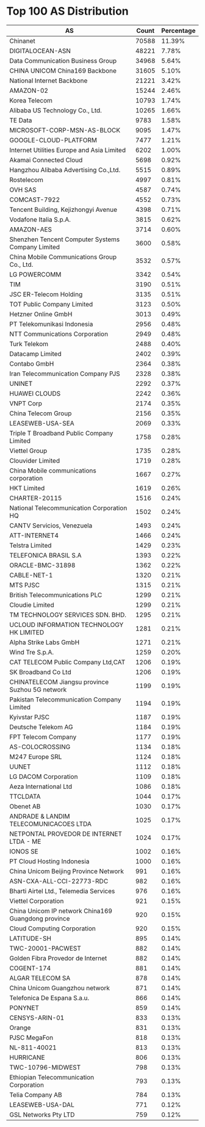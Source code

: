 # Top 100 AS Distribution
| AS | Count | Percentage |
|----|----|----|
| Chinanet | 70588 | 11.39% |
| DIGITALOCEAN-ASN | 48221 | 7.78% |
| Data Communication Business Group | 34968 | 5.64% |
| CHINA UNICOM China169 Backbone | 31605 | 5.10% |
| National Internet Backbone | 21221 | 3.42% |
| AMAZON-02 | 15244 | 2.46% |
| Korea Telecom | 10793 | 1.74% |
| Alibaba US Technology Co., Ltd. | 10265 | 1.66% |
| TE Data | 9783 | 1.58% |
| MICROSOFT-CORP-MSN-AS-BLOCK | 9095 | 1.47% |
| GOOGLE-CLOUD-PLATFORM | 7477 | 1.21% |
| Internet Utilities Europe and Asia Limited | 6202 | 1.00% |
| Akamai Connected Cloud | 5698 | 0.92% |
| Hangzhou Alibaba Advertising Co.,Ltd. | 5515 | 0.89% |
| Rostelecom | 4997 | 0.81% |
| OVH SAS | 4587 | 0.74% |
| COMCAST-7922 | 4552 | 0.73% |
| Tencent Building, Kejizhongyi Avenue | 4398 | 0.71% |
| Vodafone Italia S.p.A. | 3815 | 0.62% |
| AMAZON-AES | 3714 | 0.60% |
| Shenzhen Tencent Computer Systems Company Limited | 3600 | 0.58% |
| China Mobile Communications Group Co., Ltd. | 3532 | 0.57% |
| LG POWERCOMM | 3342 | 0.54% |
| TIM | 3190 | 0.51% |
| JSC ER-Telecom Holding | 3135 | 0.51% |
| TOT Public Company Limited | 3123 | 0.50% |
| Hetzner Online GmbH | 3013 | 0.49% |
| PT Telekomunikasi Indonesia | 2956 | 0.48% |
| NTT Communications Corporation | 2949 | 0.48% |
| Turk Telekom | 2488 | 0.40% |
| Datacamp Limited | 2402 | 0.39% |
| Contabo GmbH | 2364 | 0.38% |
| Iran Telecommunication Company PJS | 2328 | 0.38% |
| UNINET | 2292 | 0.37% |
| HUAWEI CLOUDS | 2242 | 0.36% |
| VNPT Corp | 2174 | 0.35% |
| China Telecom Group | 2156 | 0.35% |
| LEASEWEB-USA-SEA | 2069 | 0.33% |
| Triple T Broadband Public Company Limited | 1758 | 0.28% |
| Viettel Group | 1735 | 0.28% |
| Clouvider Limited | 1719 | 0.28% |
| China Mobile communications corporation | 1667 | 0.27% |
| HKT Limited | 1619 | 0.26% |
| CHARTER-20115 | 1516 | 0.24% |
| National Telecommunication Corporation HQ | 1502 | 0.24% |
| CANTV Servicios, Venezuela | 1493 | 0.24% |
| ATT-INTERNET4 | 1466 | 0.24% |
| Telstra Limited | 1429 | 0.23% |
| TELEFONICA BRASIL S.A | 1393 | 0.22% |
| ORACLE-BMC-31898 | 1362 | 0.22% |
| CABLE-NET-1 | 1320 | 0.21% |
| MTS PJSC | 1315 | 0.21% |
| British Telecommunications PLC | 1299 | 0.21% |
| Cloudie Limited | 1299 | 0.21% |
| TM TECHNOLOGY SERVICES SDN. BHD. | 1295 | 0.21% |
| UCLOUD INFORMATION TECHNOLOGY HK LIMITED | 1281 | 0.21% |
| Alpha Strike Labs GmbH | 1271 | 0.21% |
| Wind Tre S.p.A. | 1259 | 0.20% |
| CAT TELECOM Public Company Ltd,CAT | 1206 | 0.19% |
| SK Broadband Co Ltd | 1206 | 0.19% |
| CHINATELECOM Jiangsu province Suzhou 5G network | 1199 | 0.19% |
| Pakistan Telecommunication Company Limited | 1194 | 0.19% |
| Kyivstar PJSC | 1187 | 0.19% |
| Deutsche Telekom AG | 1184 | 0.19% |
| FPT Telecom Company | 1177 | 0.19% |
| AS-COLOCROSSING | 1134 | 0.18% |
| M247 Europe SRL | 1124 | 0.18% |
| UUNET | 1112 | 0.18% |
| LG DACOM Corporation | 1109 | 0.18% |
| Aeza International Ltd | 1086 | 0.18% |
| TTCLDATA | 1044 | 0.17% |
| Obenet AB | 1030 | 0.17% |
| ANDRADE & LANDIM TELECOMUNICACOES LTDA | 1025 | 0.17% |
| NETPONTAL PROVEDOR DE INTERNET LTDA - ME | 1024 | 0.17% |
| IONOS SE | 1002 | 0.16% |
| PT Cloud Hosting Indonesia | 1000 | 0.16% |
| China Unicom Beijing Province Network | 991 | 0.16% |
| ASN-CXA-ALL-CCI-22773-RDC | 982 | 0.16% |
| Bharti Airtel Ltd., Telemedia Services | 976 | 0.16% |
| Viettel Corporation | 921 | 0.15% |
| China Unicom IP network China169 Guangdong province | 920 | 0.15% |
| Cloud Computing Corporation | 920 | 0.15% |
| LATITUDE-SH | 895 | 0.14% |
| TWC-20001-PACWEST | 882 | 0.14% |
| Golden Fibra Provedor de Internet | 882 | 0.14% |
| COGENT-174 | 881 | 0.14% |
| ALGAR TELECOM SA | 878 | 0.14% |
| China Unicom Guangzhou network | 871 | 0.14% |
| Telefonica De Espana S.a.u. | 866 | 0.14% |
| PONYNET | 859 | 0.14% |
| CENSYS-ARIN-01 | 833 | 0.13% |
| Orange | 831 | 0.13% |
| PJSC MegaFon | 818 | 0.13% |
| NL-811-40021 | 813 | 0.13% |
| HURRICANE | 806 | 0.13% |
| TWC-10796-MIDWEST | 798 | 0.13% |
| Ethiopian Telecommunication Corporation | 793 | 0.13% |
| Telia Company AB | 784 | 0.13% |
| LEASEWEB-USA-DAL | 771 | 0.12% |
| GSL Networks Pty LTD | 759 | 0.12% |
